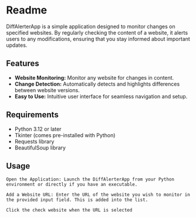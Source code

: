 # Readme
DiffAlerterApp is a simple application designed to monitor changes on specified websites. By regularly checking the content of a website, it alerts users to any modifications, ensuring that you stay informed about important updates.

## Features

- **Website Monitoring:** Monitor any website for changes in content.
- **Change Detection:** Automatically detects and highlights differences between website versions.
- **Easy to Use:** Intuitive user interface for seamless navigation and setup.

## Requirements

- Python 3.12 or later
- Tkinter (comes pre-installed with Python)
- Requests library
- BeautifulSoup library

## Usage

    Open the Application: Launch the DiffAlerterApp from your Python environment or directly if you have an executable.

    Add a Website URL: Enter the URL of the website you wish to monitor in the provided input field. This is added into the list. 

    Click the check website when the URL is selected

